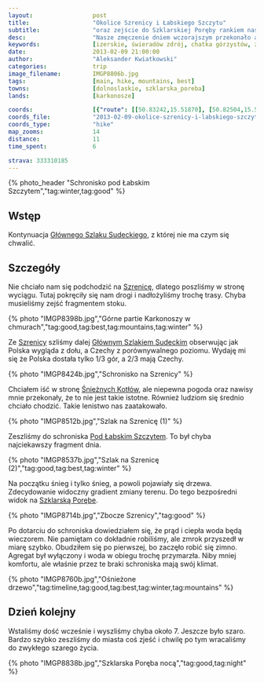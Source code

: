```yaml
---
layout:                 post
title:                  "Okolice Szrenicy i Łabskiego Szczytu"
subtitle:               "oraz zejście do Szklarskiej Poręby rankiem następnego dnia"
desc:                   "Nasze zmęczenie dniem wczorajszym przekonało abyśmy wjechali wyciągiem na Szrenicę. Dalsza trasa była bezproblemowa. Pokręciliśmy się po grani Karkonoszy i następnie dość wcześnie dotarliśmy do schroniska pod Łabskim Szczytem."
keywords:               [izerskie, świeradów zdrój, chatka górzystów, zima, jakuszyce, śnieg, zaspy]
date:                   2013-02-09 21:00:00
author:                 "Aleksander Kwiatkowski"
categories:             trip
image_filename:         IMGP8806b.jpg
tags:                   [main, hike, mountains, best]
towns:                  [dolnoslaskie, szklarska_poreba]
lands:                  [karkonosze]

coords:                 [{"route": [[50.83242,15.51870], [50.82504,15.50712], [50.81870,15.51763], [50.79500,15.51463], [50.78746,15.51342], [50.77926,15.53531], [50.78805,15.53686], [50.79174,15.52587], [50.81040,15.53145], [50.81683,15.52621], [50.82334,15.52729]], "type": "hike"}]
coords_file:            "2013-02-09-okolice-szrenicy-i-labskiego-szczytu.json"
coords_type:            "hike"
map_zooms:              14
distance:               11
time_spent:             6

strava: 333310185
---
```


[wiki-gss]:                     https://pl.wikipedia.org/wiki/G%C5%82%C3%B3wny_Szlak_Sudecki
[wiki-szrenica]:                https://pl.wikipedia.org/wiki/Szrenica
[wiki-kotly]:                   https://pl.wikipedia.org/wiki/%C5%9Anie%C5%BCne_Kot%C5%82y
[wiki-pod-labskim]:             https://pl.wikipedia.org/wiki/Schronisko_PTTK_%E2%80%9EPod_%C5%81abskim_Szczytem%E2%80%9D
[wiki-szklarska]:               https://pl.wikipedia.org/wiki/Szklarska_Por%C4%99ba

{% photo_header "Schronisko pod Łabskim Szczytem","tag:winter,tag:good" %}

Wstęp
-----

Kontynuacja [Głównego Szlaku Sudeckiego][wiki-gss], z której nie ma czym się chwalić.

Szczegóły
---------

Nie chciało nam się podchodzić na [Szrenicę][wiki-szrenica], dlatego poszliśmy w stronę wyciągu. Tutaj pokręciły się nam
drogi i nadłożyliśmy trochę trasy. Chyba musieliśmy zejść fragmentem stoku.

{% photo "IMGP8398b.jpg","Górne partie Karkonoszy w chmurach","tag:good,tag:best,tag:mountains,tag:winter" %}

Ze [Szrenicy][wiki-szrenica] szliśmy dalej [Głównym Szlakiem Sudeckim][wiki-gss] obserwując jak Polska
wygląda z dołu, a Czechy z porównywalnego poziomu. Wydaję mi się że Polska dostała tylko 1/3 gór, a 2/3
mają Czechy.

{% photo "IMGP8424b.jpg","Schronisko na Szrenicy" %}

Chciałem iść w stronę [Śnieżnych Kotłów][wiki-kotly], ale niepewna pogoda oraz nawisy
mnie przekonały, że to nie jest takie istotne. Również ludziom się średnio chciało chodzić. Takie
lenistwo nas zaatakowało.

{% photo "IMGP8512b.jpg","Szlak na Szrenicę (1)" %}

Zeszliśmy do schroniska [Pod Łabskim Szczytem][wiki-pod-labskim]. To był chyba najciekawszy fragment
dnia.

{% photo "IMGP8537b.jpg","Szlak na Szrenicę (2)","tag:good,tag:best,tag:winter" %}

Na początku śnieg i tylko śnieg, a powoli pojawiały się drzewa. Zdecydowanie widoczny gradient
zmiany terenu. Do tego bezpośredni widok na [Szklarską Porębe][wiki-szklarska].

{% photo "IMGP8714b.jpg","Zbocze Szrenicy","tag:good" %}

Po dotarciu do schroniska dowiedziałem się, że prąd i ciepła woda będą wieczorem.
Nie pamiętam co dokładnie robiliśmy, ale zmrok przyszedł w miarę szybko. Obudziłem się po pierwszej, bo zaczęło
robić się zimno. Agregat był wyłączony i woda w obiegu trochę przymarzła. Niby mniej komfortu,
ale właśnie przez te braki schroniska mają swój klimat.

{% photo "IMGP8760b.jpg","Ośnieżone drzewo","tag:timeline,tag:good,tag:best,tag:winter,tag:mountains" %}

Dzień kolejny
-------------

Wstaliśmy dość wcześnie i wyszliśmy chyba około 7. Jeszcze było szaro. Bardzo szybko zeszliśmy do miasta
coś zjeść i chwilę po tym wracaliśmy do zwykłego szarego życia.

{% photo "IMGP8838b.jpg","Szklarska Poręba nocą","tag:good,tag:night" %}
